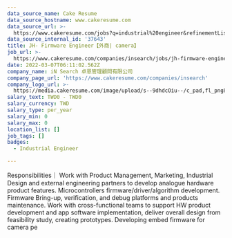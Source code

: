 ```yaml
---
data_source_name: Cake Resume
data_source_hostname: www.cakeresume.com
data_source_url: >-
  https://www.cakeresume.com/jobs?q=industrial%20engineer&refinementList%5Blang_name%5D%5B0%5D=English&refinementList%5Bsalary_type%5D=per_year
data_source_internal_id: '37643'
title: JH- Firmware Engineer【外商| camera】
job_url: >-
  https://www.cakeresume.com/companies/insearch/jobs/jh-firmware-engineer-foreign-camera
date: 2022-03-07T06:11:02.562Z
company_name: iN Search 卓恩管理顧問有限公司
company_page_url: 'https://www.cakeresume.com/companies/insearch'
company_logo_url: >-
  https://media.cakeresume.com/image/upload/s--9dhdcOiu--/c_pad,fl_png8,h_200,w_200/v1610522688/ppnzb1veba43cha2rznf.png
salary_text: TWD0 - TWD0
salary_currency: TWD
salary_type: per_year
salary_min: 0
salary_max: 0
location_list: []
job_tags: []
badges:
  - Industrial Engineer

---
```


Responsibilities｜ Work with Product Management, Marketing, Industrial Design and external engineering partners to develop analogue hardware product features. Microcontrollers firmware/driver/algorithm development. Firmware Bring-up, verification, and debug platforms and products maintenance. Work with cross-functional teams to support HW product development and app software implementation, deliver overall design from feasibility study, creating prototypes. Developing embed firmware for camera pe
